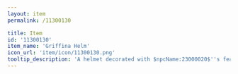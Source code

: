 ```yaml
---
layout: item
permalink: /11300130

title: Item
id: '11300130'
item_name: 'Griffina Helm'
icon_url: 'item/icon/11300130.png'
tooltip_description: 'A helmet decorated with $npcName:23000020$''s feathers and beak. Imbued with the spirit of the creature, you can just soar away on its giant wings. Metaphorically, of course.'
---
```

